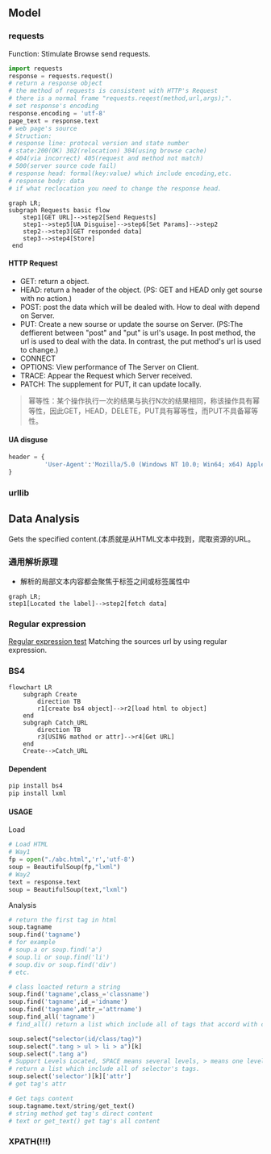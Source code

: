 ```toc
```

## Model
### requests
Function: Stimulate Browse send requests.
```python
import requests
response = requests.request()
# return a response object
# the method of requests is consistent with HTTP's Request
# there is a normal frame "requests.reqest(method,url,args);".
# set response's encoding
response.encoding = 'utf-8'
page_text = response.text
# web page's source
# Struction: 
# response line: protocal version and state number
# state:200(OK) 302(relocation) 304(using browse cache)
# 404(via incorrect) 405(request and method not match)
# 500(server source code fail)
# response head: formal(key:value) which include encoding,etc.
# response body: data
# if what reclocation you need to change the response head.
```

```mermaid
graph LR;
subgraph Requests basic flow
	step1[GET URL]-->step2[Send Requests]
	step1-->step5[UA Disguise]-->step6[Set Params]-->step2
	step2-->step3[GET responded data]
	step3-->step4[Store]
 end

```
#### HTTP Request
- GET: return a object.
- HEAD: return a header of the object.
(PS: GET and HEAD only get sourse with no action.)
- POST: post the data which will be dealed with. How to deal with depend on Server.
- PUT: Create a new sourse or update the sourse on Server.
(PS:The deffierent between "post" and "put" is url's usage. In post method, the url is used to deal with the data. In contrast, the put method's url is used to change.)
- CONNECT
- OPTIONS: View performance of The Server on Client.
- TRACE: Appear the Request which Server received.
- PATCH: The supplement for PUT, it can update locally.
>幂等性：某个操作执行一次的结果与执行N次的结果相同，称该操作具有幂等性，因此GET，HEAD，DELETE，PUT具有幂等性，而PUT不具备幂等性。

#### UA disguse
```python
header = {
		  'User-Agent':'Mozilla/5.0 (Windows NT 10.0; Win64; x64) AppleWebKit/537.36 (KHTML, like Gecko) Chrome/108.0.0.0 Safari/537.36 Edg/108.0.1462.54'
}
```

### urllib

## Data Analysis
Gets the specified content.(本质就是从HTML文本中找到，爬取资源的URL。
### 通用解析原理
- 解析的局部文本内容都会聚焦于标签之间或标签属性中
```mermaid
graph LR;
step1[Located the label]-->step2[fetch data]
```
### Regular expression
[Regular expression test](https://regexone.com/)
Matching the sources url by using regular expression.

### BS4
```mermaid
flowchart LR
	subgraph Create
		direction TB
		r1[create bs4 object]-->r2[load html to object]
	end
	subgraph Catch_URL
		direction TB
		r3[USING mathod or attr]-->r4[Get URL]
	end
	Create-->Catch_URL
```
#### Dependent
```python
pip install bs4
pip install lxml
```
#### USAGE
Load
```python
# Load HTML
# Way1
fp = open("./abc.html",'r','utf-8')
soup = BeautifulSoup(fp,"lxml")
# Way2
text = response.text
soup = BeautifulSoup(text,"lxml")
```
Analysis
```python
# return the first tag in html
soup.tagname
soup.find('tagname')
# for example
# soup.a or soup.find('a')
# soup.li or soup.find('li')
# soup.div or soup.find('div')
# etc.

# class loacted return a string
soup.find('tagname',class_='classname')
soup.find('tagname',id_='idname')
soup.find('tagname',attr_='attrname')
soup.find_all('tagname') 
# find_all() return a list which include all of tags that accord with condition.

soup.select("selector(id/class/tag)")
soup.select(".tang > ul > li > a")[k]
soup.select(".tang a")
# Support Levels Located, SPACE means several levels, > means one level
# return a list which include all of selector's tags.
soup.select('selector')[k]['attr']
# get tag's attr

# Get tags content
soup.tagname.text/string/get_text()
# string method get tag's direct content
# text or get_text() get tag's all content
```

### XPATH(!!!)
